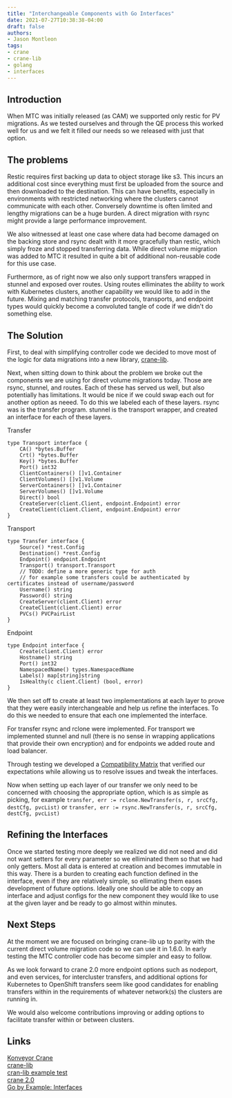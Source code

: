```yaml
---
title: "Interchangeable Components with Go Interfaces"
date: 2021-07-27T10:38:38-04:00
draft: false
authors:
- Jason Montleon
tags:
- crane
- crane-lib
- golang
- interfaces
---
```


## Introduction
When MTC was initially released (as CAM) we supported only restic for PV migrations. As we tested ourselves and through the QE process this worked well for us and we felt it filled our needs so we released with just that option.

## The problems
Restic requires first backing up data to object storage like s3. This incurs an additional cost since everything must first be uploaded from the source and then downloaded to the destination. This can have benefits, especially in environments with restricted networking where the clusters cannot communicate with each other. Conversely downtime is often limited and lengthy migrations can be a huge burden. A direct migration with rsync might provide a large performance improvement. 

We also witnessed at least one case where data had become damaged on the backing store and rsync dealt with it more gracefully than restic, which simply froze and stopped transferring data. While direct volume migration was added to MTC it resulted in quite a bit of additional non-reusable code for this use case.

Furthermore, as of right now we also only support transfers wrapped in stunnel and exposed over routes. Using routes elliminates the ability to work with Kubernetes clusters, another capability we would like to add in the future. Mixing and matching transfer protocols, transports, and endpoint types would quickly become a convoluted tangle of code if we didn't do something else.

## The Solution
First, to deal with simplifying controller code we decided to move most of the logic for data migrations into a new library, [crane-lib](https://github.com/konveyor/crane-lib).

Next, when sitting down to think about the problem we broke out the components we are using for direct volume migrations today. Those are rsync, stunnel, and routes. Each of these has served us well, but also potentially has limitations. It would be nice if we could swap each out for another option as neeed. To do this we labeled each of these layers. rsync was is the transfer program. stunnel is the transport wrapper, and created an interface for each of these layers.

Transfer
```
type Transport interface {
	CA() *bytes.Buffer
	Crt() *bytes.Buffer
	Key() *bytes.Buffer
	Port() int32
	ClientContainers() []v1.Container
	ClientVolumes() []v1.Volume
	ServerContainers() []v1.Container
	ServerVolumes() []v1.Volume
	Direct() bool
	CreateServer(client.Client, endpoint.Endpoint) error
	CreateClient(client.Client, endpoint.Endpoint) error
}
```

Transport
```
type Transfer interface {
	Source() *rest.Config
	Destination() *rest.Config
	Endpoint() endpoint.Endpoint
	Transport() transport.Transport
	// TODO: define a more generic type for auth
	// for example some transfers could be authenticated by certificates instead of username/password
	Username() string
	Password() string
	CreateServer(client.Client) error
	CreateClient(client.Client) error
	PVCs() PVCPairList
}
```

Endpoint
```
type Endpoint interface {
	Create(client.Client) error
	Hostname() string
	Port() int32
	NamespacedName() types.NamespacedName
	Labels() map[string]string
	IsHealthy(c client.Client) (bool, error)
}
```

We then set off to create at least two implementations at each layer to prove that they were easily interchangeable and help us refine the interfaces. To do this we needed to ensure that each one implemented the interface.

For transfer rsync and rclone were implemented. For transport we implemented stunnel and null (there is no sense in wrapping applications that provide their own encryption) and for endpoints we added route and load balancer.

Through testing we developed a [Compatibility Matrix](https://github.com/konveyor/crane-lib/blob/main/state_transfer/README.md#compatibility-matrix) that verified our expectations while allowing us to resolve issues and tweak the interfaces.

Now when setting up each layer of our transfer we only need to be concerned with choosing the appropriate option, which is as simple as picking, for example 
`transfer, err := rclone.NewTransfer(s, r, srcCfg, destCfg, pvcList)` or `transfer, err := rsync.NewTransfer(s, r, srcCfg, destCfg, pvcList)`

## Refining the Interfaces
Once we started testing more deeply we realized we did not need and did not want setters for every parameter so we elliminated them so that we had only getters. Most all data is entered at creation and becomes immutable in this way. There is a burden to creating each function defined in the interface, even if they are relatively simple, so ellimating them eases development of future options. Ideally one should be able to copy an interface and adjust configs for the new component they would like to use at the given layer and be ready to go almost within minutes.

## Next Steps
At the moment we are focused on bringing crane-lib up to parity with the current direct volume migration code so we can use it in 1.6.0. In early testing the MTC controller code has become simpler and easy to follow. 

As we look forward to crane 2.0 more endpoint options such as nodeport, and even services, for intercluster transfers, and additional options for Kubernetes to OpenShift transfers seem like good candidates for enabling transfers within in the requirements of whatever network(s) the clusters are running in.

We would also welcome contributions improving or adding options to facilitate transfer within or between clusters.

## Links
[Konveyor Crane](https://www.konveyor.io/crane)  
[crane-lib](https://github.com/konveyor/crane-lib)  
[cran-lib example test](https://github.com/konveyor/crane-lib/blob/main/state_transfer/example_test.go)  
[crane 2.0](https://github.com/konveyor/crane)  
[Go by Example: Interfaces](https://gobyexample.com/interfaces)
